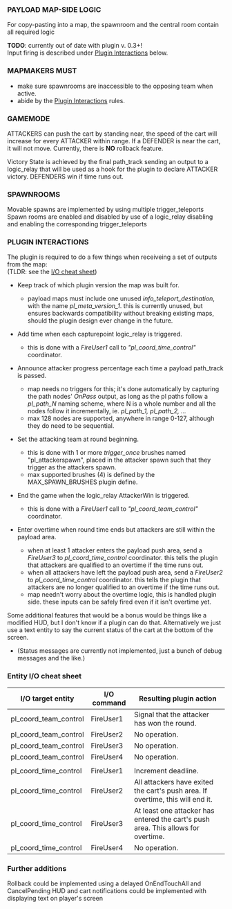 ### PAYLOAD MAP-SIDE LOGIC

 For copy-pasting into a map, the spawnroom and the central room contain all required logic
 
 <b>TODO</b>: currently out of date with plugin v. 0.3+!<br>
 Input firing is described under <a href="#plugin-interactions">Plugin Interactions</a> below.
 

### MAPMAKERS MUST
  * make sure spawnrooms are inaccessible to the opposing team when active.
  * abide by the <a href="#plugin-interactions">Plugin Interactions</a> rules.
  


### GAMEMODE
 ATTACKERS can push the cart by standing near, the speed of the cart will increase for every ATTACKER within range.
 If a DEFENDER is near the cart, it will not move.
 Currently, there is **NO** rollback feature.

 Victory State is achieved by the final path_track sending an output to a logic_relay that will be used as a hook for the plugin to declare ATTACKER victory.
 DEFENDERS win if time runs out.



### SPAWNROOMS
  Movable spawns are implemented by using multiple trigger_teleports
  Spawn rooms are enabled and disabled by use of a logic_relay disabling and enabling the corresponding trigger_teleports



### PLUGIN INTERACTIONS
 The plugin is required to do a few things when receiveing a set of outputs from the map:<br>
 (TLDR: see the [I/O cheat sheet](#entity-io-cheat-sheet))
 
 * Keep track of which plugin version the map was built for.
     * payload maps must include one unused <i>info_teleport_destination</i>, with the name
       <i>pl_meta_version_1</i>. this is currently unused, but ensures backwards compatibility
       without breaking existing maps, should the plugin design ever change in the future.
 
 * Add time when each capturepoint logic_relay is triggered.
     * this is done with a <i>FireUser1</i> call to <i>"pl_coord_time_control"</i> coordinator.
 
 * Announce attacker progress percentage each time a payload path_track is passed.
     * map needs no triggers for this; it's done automatically by capturing the path nodes'
       <i>OnPass</i> output, as long as the pl paths follow a <i>pl_path_N</i> naming scheme,
       where N is a whole number and all the nodes follow it incrementally,
       ie. <i>pl_path_1, pl_path_2, ...</i>
     * max 128 nodes are supported, anywhere in range 0-127, although they do need to be
       sequential.
       
 * Set the attacking team at round beginning.
     * this is done with 1 or more <i>trigger_once</i> brushes named "pl_attackerspawn",
       placed in the attacker spawn such that they trigger as the attackers spawn.
     * max supported brushes (4) is defined by the MAX_SPAWN_BRUSHES plugin define.
 
 * End the game when the logic_relay AttackerWin is triggered.
     * this is done with a <i>FireUser1</i> call to <i>"pl_coord_team_control"</i> coordinator.
 
 * Enter overtime when round time ends but attackers are still within the payload area.
     * when at least 1 attacker enters the payload push area, send a <i>FireUser3</i> to
       <i>pl_coord_time_control</i> coordinator. this tells the plugin that attackers
       are qualified to an overtime if the time runs out.
     * when all attackers have left the payload push area, send a <i>FireUser2</i> to
       <i>pl_coord_time_control</i> coordinator. this tells the plugin that attackers
       are no longer qualified to an overtime if the time runs out.
     * map needn't worry about the overtime logic, this is handled plugin side.
       these inputs can be safely fired even if it isn't overtime yet.

 Some additional features that would be a bonus would be things like a modified HUD, but I don't know if a plugin can do that.
 Alternatively we just use a text entity to say the current status of the cart at the bottom of the screen.
 * (Status messages are currently not implemented, just a bunch of debug messages and the like.)

### Entity I/O cheat sheet
| I/O target entity | I/O command | Resulting plugin action |
|---|---|---|
| pl_coord_team_control | FireUser1 | Signal that the attacker has won the round. |
| pl_coord_team_control | FireUser2 | No operation. |
| pl_coord_team_control | FireUser3 | No operation. |
| pl_coord_team_control | FireUser4 | No operation. |
| | | |
| pl_coord_time_control | FireUser1 | Increment deadline. |
| pl_coord_time_control | FireUser2 | All attackers have exited the cart's push area. If overtime, this will end it. |
| pl_coord_time_control | FireUser3 | At least one attacker has entered the cart's push area. This allows for overtime. |
| pl_coord_time_control | FireUser4 | No operation. |

### Further additions
 Rollback could be implemented using a delayed OnEndTouchAll and CancelPending
 HUD and cart notifications could be implemented with displaying text on player's screen
